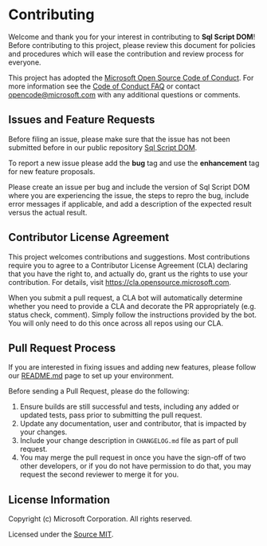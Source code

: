 # Contributing

Welcome and thank you for your interest in contributing to **Sql Script DOM**! Before contributing to this
project, please review this document for policies and procedures which
will ease the contribution and review process for everyone.


This project has adopted the [Microsoft Open Source Code of Conduct](https://opensource.microsoft.com/codeofconduct/).
For more information see the [Code of Conduct FAQ](https://opensource.microsoft.com/codeofconduct/faq/) or
contact [opencode@microsoft.com](mailto:opencode@microsoft.com) with any additional questions or comments.

## Issues and Feature Requests

Before filing an issue, please make sure that the issue has not been submitted before in our public repository [Sql Script DOM](https://github.com/microsoft/SqlScriptDOM/issues). 

To report a new issue please add the **bug** tag and use the **enhancement** tag for new feature proposals.

Please create an issue per bug and include the version of Sql Script DOM where you are experiencing the issue, the steps to repro the bug, include error messages if applicable, and add a description of the expected result versus the actual result.


## Contributor License Agreement

This project welcomes contributions and suggestions.  Most contributions require you to agree to a
Contributor License Agreement (CLA) declaring that you have the right to, and actually do, grant us
the rights to use your contribution. For details, visit https://cla.opensource.microsoft.com.

When you submit a pull request, a CLA bot will automatically determine whether you need to provide
a CLA and decorate the PR appropriately (e.g. status check, comment). Simply follow the instructions
provided by the bot. You will only need to do this once across all repos using our CLA.

## Pull Request Process

If you are interested in fixing issues and adding new features, please follow our [README.md](./README.md) page to set up your environment. 

Before sending a Pull Request, please do the following:

1. Ensure builds are still successful and tests, including any added or updated tests, pass prior to submitting the pull request.
2. Update any documentation, user and contributor, that is impacted by your changes.
3. Include your change description in `CHANGELOG.md` file as part of pull request.
4. You may merge the pull request in once you have the sign-off of two other developers, or if you do not have permission to do that, you may request the second reviewer to merge it for you.

## License Information
Copyright (c) Microsoft Corporation. All rights reserved.

Licensed under the [Source MIT](LICENSE).
